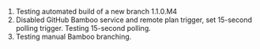 1. Testing automated build of a new branch 1.1.0.M4
2. Disabled GitHub Bamboo service and remote plan trigger, set 15-second polling trigger. Testing 15-second polling.
3. Testing manual Bamboo branching.
